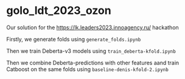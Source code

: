 # golo_ldt_2023_ozon

Our solution for the https://lk.leaders2023.innoagency.ru/ hackathon

Firstly, we generate folds using `generate_folds.ipynb`

Then we train Deberta-v3 models using `train_deberta-kfold.ipynb`

Then we combine Deberta-predictions with other features aand train Catboost on the same folds using `baseline-denis-kfold-2.ipynb`
